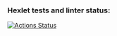 ### Hexlet tests and linter status:
[![Actions Status](https://github.com/zxz112/php-phpunit-testing-project-75/workflows/hexlet-check/badge.svg)](https://github.com/zxz112/php-phpunit-testing-project-75/actions)